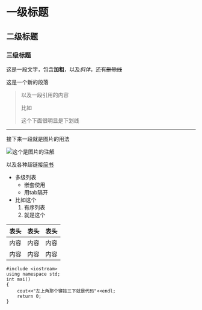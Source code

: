 # 一级标题

## 二级标题

### 三级标题

这是一段文字，包含**加粗**，以及*斜体*，还有~~删除线~~

这是一个新的段落

>以及一段引用的内容
>
>比如
>
>这个下面很明显是下划线

---

接下来一段就是图片的用法

![这个是图片的注解](https://pic3.zhimg.com/80/v2-4eedb5073389ec65cd1e2be5bd0a3d2d_hd.jpg "区块链")

以及各种超链接[简书](http://jianshu.com)

+ 多级列表
    + 嵌套使用
    + 用tab隔开
+ 比如这个
    1. 有序列表
    2. 就是这个

表头|表头|表头
---|:--:|---:
内容|内容|内容
内容|内容|内容

```
#include <iostream>
using namespace std;
int mai()
{
    cout<<"左上角那个键按三下就是代码"<<endl;
    return 0;
}
```
